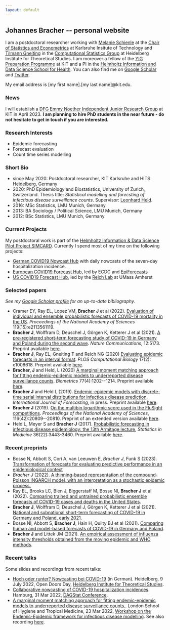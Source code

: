 ```yaml
---
layout: default
---
```


## Johannes Bracher -- personal website

I am a postdoctoral researcher working with [Melanie Schienle](https://statistik.econ.kit.edu/mitarbeiter_2068.php) at the [Chair of Statistics and Econometrics](https://statistik.econ.kit.edu/english/index.php) at Karlsruhe Insitute of Technology and [Tilmann Gneiting](https://www.h-its.org/2018/01/08/tilmann-gneiting/) in the [Computational Statistics Group](https://www.h-its.org/research/cst/) at Heidelberg Institute for Theoretical Studies. I am moreover a fellow of the [YIG Preparation Programme](https://www.kit.edu/karriere/24606.php) at KIT and a PI in the [Helmholtz Information and Data Science School for Health](https://www.hidss4health.de/). You can also find me on [Google Scholar](https://scholar.google.ch/citations?user=8FyFTxkAAAAJ&hl=de&oi=ao) and [Twitter](https://twitter.com/johannesbracher).

My email address is [my first name].[my last name]@kit.edu.

### News

I will establish a [DFG Emmy Noether Independent Junior Research Group](https://www.dfg.de/en/research_funding/programmes/individual/emmy_noether/index.html) at KIT in April 2023. **I am planning to hire PhD students in the near future - do not hesitate to get in touch if you are interested.**


### Research Interests

* Epidemic forecasting
* Forecast evaluation
* Count time series modelling


### Short Bio

* since May 2020: Postdoctoral researcher, KIT Karlsruhe and HITS Heidelberg, Germany
* 2020: PhD Epidemiology and Biostatistics, University of Zurich, Switzerland. Thesis title: *Statistical modelling and forecsting of infectious disease surveillance counts*. Supervisor: [Leonhard Held](https://www.ebpi.uzh.ch/en/aboutus/departments/biostatistics/teambiostats/held.html).
* 2016: MSc Statistics, LMU Munich, Germany
* 2013: BA Sociology / Political Science, LMU Munich, Germany
* 2012: BSc Statistics, LMU Munich, Germany


### Current Projects

My postdoctoral work is part of the [Helmholtz Information & Data Science Pilot Project SIMCARD](https://www.helmholtz.de/en/research/information-data-science/information-data-science-pilot-projects/pilot-projects-2/). Currently I spend most of my time on the following projects:

* [German COVID19 Nowcast Hub](https://covid19nowcasthub.de/) with daily nowcasts of the seven-day hospitalization incidence.
* [European COVID19 Forecast Hub](https://covid19forecasthub.eu/), led by ECDC and [EpiForecasts](https://epiforecasts.io/)
* [US COVID19 Forecast Hub](https://covid19forecasthub.org/), led by the [Reich Lab](https://reichlab.io/) at UMass Amherst

<!---
* [German and Polish COVID19 Forecast Hub](https://github.com/KITmetricslab/covid19-forecast-hub-de)
-->




### Selected papers

*See my [Google Scholar profile](https://scholar.google.com/citations?user=8FyFTxkAAAAJ&hl=en&oi=ao) for an up-to-date bibliography.*

* Cramer EY, Ray EL, Lopez VM, **Bracher J** et al (2022).  [Evaluation of individual and ensemble probabilistic forecasts of COVID-19 mortality in the US](https://www.pnas.org/doi/abs/10.1073/pnas.2113561119). *Proceedings of the National Academy of Sciences* 119(15):e2113561119.
* **Bracher J**, Wolffram D, Deuschel J, Görgen K, Ketterer J et al (2021). [A pre-registered short-term forecasting study of COVID-19 in Germany and Poland during the second wave](https://www.nature.com/articles/s41467-021-25207-0). *Nature Communications*, 12:5173. Preprint available [here](https://www.medrxiv.org/content/10.1101/2020.12.24.20248826v2).
* **Bracher J**, Ray EL, Gneiting T and Reich NG (2020) [Evaluating epidemic forecasts in an interval format](https://journals.plos.org/ploscompbiol/article?id=10.1371/journal.pcbi.1008618). *PLOS Computational Biology* 17(2): e1008618. Preprint available [here](https://arxiv.org/abs/2005.12881).
* **Bracher, J** and Held, L (2020) [A marginal moment matching approach for fitting endemic-epidemic models to underreported disease surveillance counts](https://onlinelibrary.wiley.com/doi/10.1111/biom.13371). *Biometrics* 77(4):1202--1214. Preprint available [here](https://arxiv.org/abs/2003.05885).
* **Bracher J** and Held L (2019). [Endemic-epidemic models with discrete-time serial interval distributions for infectious disease prediction](https://doi.org/10.1016/j.ijforecast.2020.07.002). *International Journal of Forecasting*, in press. Preprint available [here](https://arxiv.org/abs/1901.03090).
* **Bracher J** (2019). [On the multibin logarithmic score used in the FluSight competitions](https://doi.org/10.1073/pnas.1912147116). *Proceedings of the National Academy of Sciences*, 116(42):20809--20810. Preprint of an extended version available [here](https://arxiv.org/abs/1910.07084).
* Held L, Meyer S and **Bracher J** (2017). [Probabilistic forecasting in infectious disease epidemiology: the 13th Armitage lecture](http://onlinelibrary.wiley.com/doi/10.1002/sim.7363), *Statistics in Medicine* 36(22):3443-3460. Preprint available [here](https://www.biorxiv.org/content/10.1101/104000v1.abstract).

<!---
* Reich N, (2022). [Collaborative Hubs: Making the Most of Predictive Epidemic Modeling](https://ajph.aphapublications.org/doi/10.2105/AJPH.2022.306831). *American Journal of Public Health*, online first.
* Keuschnigg M, Bader F and **Bracher J** (2016). [*Using crowdsourced online experiments to study context-dependency of behavior*](http://www.sciencedirect.com/science/article/pii/S0049089X16301818). Social Science Research 59, 68-82. Preprint available [here](https://liu.diva-portal.org/smash/get/diva2:1089302/FULLTEXT02.pdf).
* Fuertes E, **Bracher J**, Flexeder C, Markevych I, Kl&uuml;mper C, Hoffmann B, Krämer U, von Berg A, Bauer C-P, Koletzko S, Berdel D, Heinrich J, Schulz H (2016). [*Long-term air pollution exposure and lung function in 15 year-old adolescents living in an urban and rural area in Germany: The GINIplus and LISAplus cohorts*](http://www.sciencedirect.com/science/article/pii/S1438463915000991), International Journal of Hygiene and Environmental Health 218(7), 656-665. Preprint available [here](https://spiral.imperial.ac.uk/handle/10044/1/60001)
* **Bracher J** (2019) [*A new INARMA(1, 1) model with Poisson marginals*](https://link.springer.com/chapter/10.1007/978-3-030-28665-1_24). In: Steland, A., Rafajlowicz, E., Okhrin, O. (Eds.): Stochastic Models, Statistics and Their Applications, 323-333. Springer. Preprint available [here](https://arxiv.org/abs/1910.07244).
* Ray EL, Wattanachit N, Niemi, J, Kanji AH, House, K, Cramer EY, **Bracher J** et al (2020). *Ensemble Forecasts of Coronavirus Disease 2019 (COVID-19) in the U.S.* Preprint available [here](https://www.medrxiv.org/content/10.1101/2020.08.19.20177493v1).
* Cramer EY, Huang Y, Wang Y, Ray EL, Cornell M, **Bracher J** et al (2021).  *The United States COVID-19 Forecast Hub dataset*. Preprint available [here](https://www.medrxiv.org/content/10.1101/2021.11.04.21265886v1).
* **Bracher J** and Littek JM (2021). *An empirical assessment of influenza intensity thresholds obtained from the moving epidemic and WHO methods*. Preprint available [here](https://www.medrxiv.org/content/10.1101/2021.06.22.21259305v1).
* Nightingale ES, Chapman LAC, Srikantiah S, Subramanian S, Purushothaman J, **Bracher J**, Cameron M, and Medley G (2020) [*A spatio-temporal approach to short-term forecasting of visceral leishmaniasis diagnoses in India*](https://doi.org/10.1371/journal.pntd.0008422). PLOS Neglected Tropical Diseases 14(7): e0008422. Preprint available [here](https://www.medrxiv.org/content/10.1101/19009258v2).
* **Bracher J** (2019). [*Comment on “Under‐reported data analysis with INAR‐hidden Markov chains*](https://onlinelibrary.wiley.com/doi/full/10.1002/sim.8032), Statistics in Medicine 38(5), 893-898. Preprint available [here](https://arxiv.org/abs/1812.06688).
* Held L and **Bracher J** (2019). [*Invited discussion on Osthus et al, 2019*](https://projecteuclid.org/euclid.ba/1533866670), Bayesian Analysis 14(1), 296–300.
-->

### Recent preprints

* Bosse N, Abbott S, Cori A, van Leeuwen E, *Bracher J*, Funk S (2023). [Transformation of forecasts for evaluating predictive performance in an epidemiological context](https://www.medrxiv.org/content/10.1101/2023.01.23.23284722v1)
* *Bracher J* (2022). [A thinning-based representation of the compound-Poisson INGARCH model, with an interpretation as a stochastic epidemic process.](https://arxiv.org/abs/2204.12449)
* Ray EL, Brooks LC, Bien J, Biggerstaff M, Bosse NI, **Bracher J** et al (2022). [Comparing trained and untrained probabilistic ensemble forecasts of COVID-19 cases and deaths in the United States](https://arxiv.org/abs/2201.12387).
* **Bracher J**, Wolffram D, Deuschel J, Görgen K, Ketterer J et al (2021). [National and subnational short-term forecasting of COVID-19 in Germany and Poland, early 2021](https://www.medrxiv.org/content/10.1101/2021.11.05.21265810v1).
* Bosse NI, Abbott S, **Bracher J**, Hain H, Quilty BJ et al (2021). [Comparing human and model-based forecasts of COVID-19 in Germany and Poland](https://www.medrxiv.org/content/10.1101/2021.12.01.21266598v1).
* **Bracher J** and Littek JM (2021). [An empirical assessment of influenza intensity thresholds obtained from the moving epidemic and WHO methods](https://www.medrxiv.org/content/10.1101/2021.06.22.21259305v1).

### Recent talks

Some slides and recordings from recent talks:

* [Hoch oder runter? Nowcasting bei COVID-19](https://www.youtube.com/watch?v=wS4aGyPwEeA) (in German). Heidelberg, 9 July 2022, Open Doors Day, [Heidelberg Institute for Theoretical Studies](https://www.h-its.org/).
* [Collaborative nowcasting of COVID-19 hospitalization incidences](https://github.com/jbracher/jbracher.github.io/raw/master/talks/presentation_DAGStat.pdf). Hamburg, 31 Mar 2022, [DAGStat Conference](https://www.dagstat2022.uni-hamburg.de/).
* [A marginal moment matching approach for fitting endemic-epidemic models to underreported disease surveillance counts.](https://raw.githubusercontent.com/jbracher/jbracher.github.io/master/talks/presentation.pdf). London School of Hygiene and Tropical Medicine, 23 Mar 2022, [Workshop on the Endemic-Epidemic framework for infectious disease modelling](https://cmmid.github.io/hhh4-workshop/). See also recording [here](https://youtu.be/JHIrP9bXGsk?t=2745).


